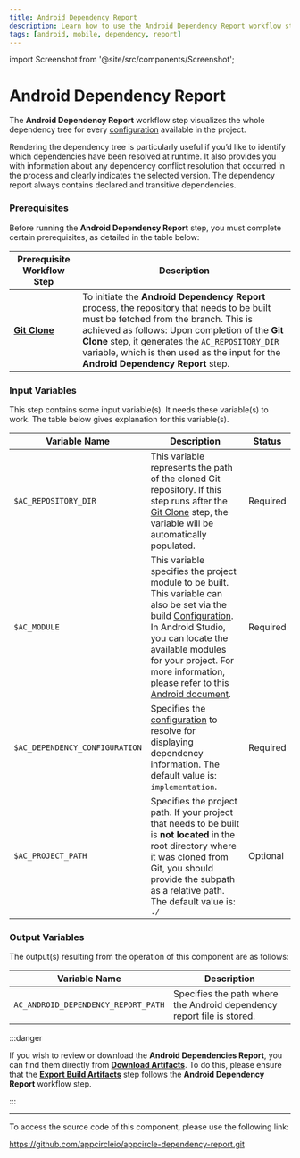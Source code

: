 ```yaml
---
title: Android Dependency Report
description: Learn how to use the Android Dependency Report workflow step in Appcircle
tags: [android, mobile, dependency, report]
---
```


import Screenshot from '@site/src/components/Screenshot';

# Android Dependency Report

The **Android Dependency Report** workflow step visualizes the whole dependency tree for every [configuration](https://docs.gradle.org/current/userguide/declaring_dependencies.html#sec:what-are-dependency-configurations) available in the project.

Rendering the dependency tree is particularly useful if you’d like to identify which dependencies have been resolved at runtime. It also provides you with information about any dependency conflict resolution that occurred in the process and clearly indicates the selected version. The dependency report always contains declared and transitive dependencies.

### Prerequisites

Before running the **Android Dependency Report** step, you must complete certain prerequisites, as detailed in the table below:

| Prerequisite Workflow Step                                                          | Description                                                                                                                                                                                                                                                                                                                      |
|-------------------------------------------------------------------------------------| -------------------------------------------------------------------------------------------------------------------------------------------------------------------------------------------------------------------------------------------------------------------------------------------------------------------------------- |
| [**Git Clone**](/build/build-process-management/configurations#build-configuration) | To initiate the **Android Dependency Report** process, the repository that needs to be built must be fetched from the branch. This is achieved as follows: Upon completion of the **Git Clone** step, it generates the `AC_REPOSITORY_DIR` variable, which is then used as the input for the **Android Dependency Report** step. |

<Screenshot url='https://cdn.appcircle.io/docs/assets/android-workflow-components-android-dependency-report_1.png'/>

### Input Variables

This step contains some input variable(s). It needs these variable(s) to work. The table below gives explanation for this variable(s).

<Screenshot url='https://cdn.appcircle.io/docs/assets/android-workflow-components-android-dependency-report_2.png' alt="image2" />

| Variable Name                  | Description                                                                                                                                                                                                                                                                                                                                                                                         | Status   |
| ------------------------------ |-----------------------------------------------------------------------------------------------------------------------------------------------------------------------------------------------------------------------------------------------------------------------------------------------------------------------------------------------------------------------------------------------------| -------- |
| `$AC_REPOSITORY_DIR`           | This variable represents the path of the cloned Git repository. If this step runs after the [Git Clone](/build/build-process-management/configurations#build-configuration) step, the variable will be automatically populated.                                                                                                                                                                     | Required |
| `$AC_MODULE`                   | This variable specifies the project module to be built. This variable can also be set via the build [Configuration](/build/build-process-management/configurations#build-configuration). In Android Studio, you can locate the available modules for your project. For more information, please refer to this [Android document](https://developer.android.com/studio/projects#ApplicationModules). | Required |
| `$AC_DEPENDENCY_CONFIGURATION` | Specifies the [configuration](https://docs.gradle.org/current/userguide/declaring_dependencies.html#sec:what-are-dependency-configurations) to resolve for displaying dependency information. The default value is: `implementation`.                                                                                                                                                               | Required |
| `$AC_PROJECT_PATH`             | Specifies the project path. If your project that needs to be built is **not located** in the root directory where it was cloned from Git, you should provide the subpath as a relative path. The default value is: `./`                                                                                                                                                                             | Optional |

### Output Variables

The output(s) resulting from the operation of this component are as follows:

| Variable Name                        | Description                                                            |
| ------------------------------------ | ---------------------------------------------------------------------- |
| `AC_ANDROID_DEPENDENCY_REPORT_PATH` | Specifies the path where the Android dependency report file is stored. |

:::danger

If you wish to review or download the **Android Dependencies Report**, you can find them directly from [**Download Artifacts**](/workflows/common-workflow-steps/export-build-artifacts#download-exported-artifacts). To do this, please ensure that the [**Export Build Artifacts**](/workflows/common-workflow-steps/export-build-artifacts) step follows the **Android Dependency Report** workflow step.

<Screenshot url='https://cdn.appcircle.io/docs/assets/android-workflow-components-android-dependency-report_3.png'/>

:::

---

To access the source code of this component, please use the following link:

https://github.com/appcircleio/appcircle-dependency-report.git
